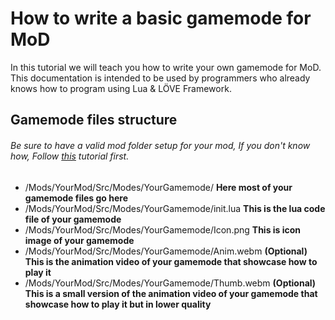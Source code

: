 # How to write a basic gamemode for MoD
In this tutorial we will teach you how to write your own gamemode for MoD. This documentation is intended to be used by programmers who already knows how to program using Lua & LÖVE Framework.

## Gamemode files structure
###### Be sure to have a valid mod folder setup for your mod, If you don't know how, Follow [this](/Tutorials/CreatingASRCMod.md) tutorial first.
* /Mods/YourMod/Src/Modes/YourGamemode/ **Here most of your gamemode files go here**
* /Mods/YourMod/Src/Modes/YourGamemode/init.lua **This is the lua code file of your gamemode**
* /Mods/YourMod/Src/Modes/YourGamemode/Icon.png **This is icon image of your gamemode**
* /Mods/YourMod/Src/Modes/YourGamemode/Anim.webm **(Optional) This is the animation video of your gamemode that showcase how to play it**
* /Mods/YourMod/Src/Modes/YourGamemode/Thumb.webm **(Optional) This is a small version of the animation video of your gamemode that showcase how to play it but in lower quality**
